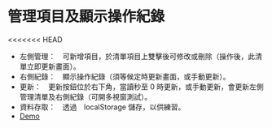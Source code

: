 # 管理項目及顯示操作紀錄

<<<<<<< HEAD
- 左側管理：　可新增項目，於清單項目上雙擊後可修改或刪除（操作後，此清單立即更新畫面）。
- 右側紀錄：　顯示操作紀錄（須等候定時更新畫面，或手動更新）。
- 更新：　更新按鈕位於右下角，當讀秒至 0 時更新，或手動更新，會更新左側管理清單及右側紀錄（可開多視窗測試）。
- 資料存取：　透過　localStorage 儲存，以供練習。
- [Demo](https://jillyz.github.io/ReactPractice/FormList/)
